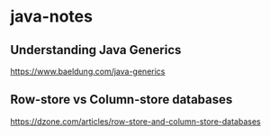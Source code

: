 # java-notes

## Understanding Java Generics
https://www.baeldung.com/java-generics

## Row-store vs Column-store databases
https://dzone.com/articles/row-store-and-column-store-databases

